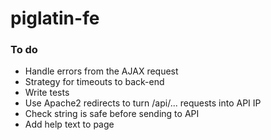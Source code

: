# piglatin-fe

### To do

  - Handle errors from the AJAX request
  - Strategy for timeouts to back-end
  - Write tests
  - Use Apache2 redirects to turn /api/... requests into API IP
  - Check string is safe before sending to API
  - Add help text to page
